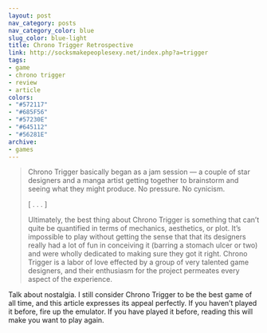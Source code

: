 ```yaml
---
layout: post
nav_category: posts
nav_category_color: blue
slug_color: blue-light
title: Chrono Trigger Retrospective
link: http://socksmakepeoplesexy.net/index.php?a=trigger
tags:
- game
- chrono trigger
- review
- article
colors:
- "#572117"
- "#685F56"
- "#57230E"
- "#645112"
- "#56281E"
archive:
- games
---
```


> Chrono Trigger basically began as a jam session — a couple of star designers and a manga artist getting together to brainstorm and seeing what they might produce. No pressure. No cynicism.
>
> [ . . . ]
>
> Ultimately, the best thing about Chrono Trigger is something that can’t quite be quantified in terms of mechanics, aesthetics, or plot. It’s impossible to play without getting the sense that that its designers really had a lot of fun in conceiving it (barring a stomach ulcer or two) and were wholly dedicated to making sure they got it right. Chrono Trigger is a labor of love effected by a group of very talented game designers, and their enthusiasm for the project permeates every aspect of the experience. 

Talk about nostalgia. I still consider Chrono Trigger to be the best game of all time, and this article expresses its appeal perfectly. If you haven’t played it before, fire up the emulator. If you have played it before, reading this will make you want to play again.
